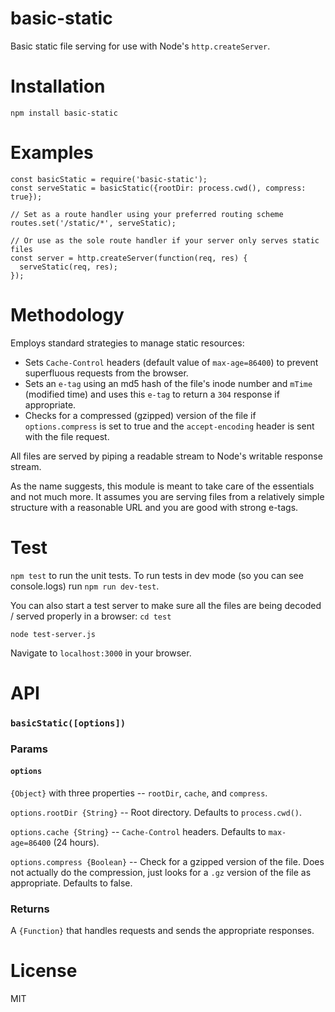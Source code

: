 # basic-static
Basic static file serving for use with Node's `http.createServer`.

# Installation
`npm install basic-static`

# Examples
```
const basicStatic = require('basic-static');
const serveStatic = basicStatic({rootDir: process.cwd(), compress: true});

// Set as a route handler using your preferred routing scheme
routes.set('/static/*', serveStatic);

// Or use as the sole route handler if your server only serves static files
const server = http.createServer(function(req, res) {
  serveStatic(req, res);
});
```

# Methodology
Employs standard strategies to manage static resources:
+ Sets `Cache-Control` headers (default value of `max-age=86400`) to prevent superfluous requests from the browser.
+ Sets an `e-tag` using an md5 hash of the file's inode number and `mTime` (modified time) and uses this `e-tag` to return a `304` response if appropriate.
+ Checks for a compressed (gzipped) version of the file if `options.compress` is set to true and the `accept-encoding` header is sent with the file request.

All files are served by piping a readable stream to Node's writable response stream.

As the name suggests, this module is meant to take care of the essentials and not much more. It assumes you are serving files from a relatively simple structure with a reasonable URL and you are good with strong e-tags.

# Test
`npm test` to run the unit tests.
To run tests in dev mode (so you can see console.logs) run `npm run dev-test`.

You can also start a test server to make sure all the files are being decoded / served properly in a browser:
`cd test`

`node test-server.js`

Navigate to `localhost:3000` in your browser.

# API
### `basicStatic([options])`

### Params
#### `options`
`{Object}` with three properties -- `rootDir`, `cache`, and `compress`.

`options.rootDir {String}` -- Root directory. Defaults to `process.cwd()`.

`options.cache {String}` -- `Cache-Control` headers. Defaults to `max-age=86400` (24 hours).

`options.compress {Boolean}` -- Check for a gzipped version of the file. Does not actually do the compression, just looks for a `.gz` version of the file as appropriate. Defaults to false.

### Returns
A `{Function}` that handles requests and sends the appropriate responses.

# License
MIT